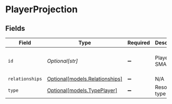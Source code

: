 # PlayerProjection


## Fields

| Field                                                        | Type                                                         | Required                                                     | Description                                                  | Example                                                      |
| ------------------------------------------------------------ | ------------------------------------------------------------ | ------------------------------------------------------------ | ------------------------------------------------------------ | ------------------------------------------------------------ |
| `id`                                                         | *Optional[str]*                                              | :heavy_minus_sign:                                           | Player SMART ID                                              | 32004d41-5312-5056-fafb-b3b690e395a1                         |
| `relationships`                                              | [Optional[models.Relationships]](../models/relationships.md) | :heavy_minus_sign:                                           | N/A                                                          |                                                              |
| `type`                                                       | [Optional[models.TypePlayer]](../models/typeplayer.md)       | :heavy_minus_sign:                                           | Resource type                                                |                                                              |